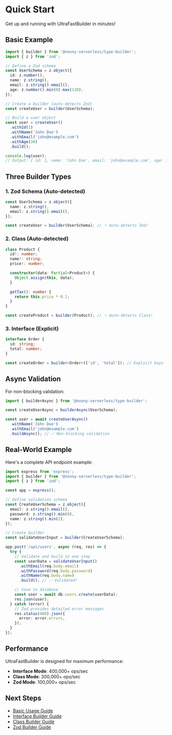 # Quick Start

Get up and running with UltraFastBuilder in minutes!

## Basic Example

```typescript
import { builder } from '@noony-serverless/type-builder';
import { z } from 'zod';

// Define a Zod schema
const UserSchema = z.object({
  id: z.number(),
  name: z.string(),
  email: z.string().email(),
  age: z.number().min(0).max(120),
});

// Create a builder (auto-detects Zod)
const createUser = builder(UserSchema);

// Build a user object
const user = createUser()
  .withId(1)
  .withName('John Doe')
  .withEmail('john@example.com')
  .withAge(30)
  .build();

console.log(user);
// Output: { id: 1, name: 'John Doe', email: 'john@example.com', age: 30 }
```

## Three Builder Types

### 1. Zod Schema (Auto-detected)

```typescript
const UserSchema = z.object({
  name: z.string(),
  email: z.string().email(),
});

const createUser = builder(UserSchema); // ✨ Auto-detects Zod!
```

### 2. Class (Auto-detected)

```typescript
class Product {
  id!: number;
  name!: string;
  price!: number;

  constructor(data: Partial<Product>) {
    Object.assign(this, data);
  }

  getTax(): number {
    return this.price * 0.1;
  }
}

const createProduct = builder(Product); // ✨ Auto-detects Class!
```

### 3. Interface (Explicit)

```typescript
interface Order {
  id: string;
  total: number;
}

const createOrder = builder<Order>(['id', 'total']); // Explicit keys
```

## Async Validation

For non-blocking validation:

```typescript
import { builderAsync } from '@noony-serverless/type-builder';

const createUserAsync = builderAsync(UserSchema);

const user = await createUserAsync()
  .withName('John Doe')
  .withEmail('john@example.com')
  .buildAsync(); // ✅ Non-blocking validation
```

## Real-World Example

Here's a complete API endpoint example:

```typescript
import express from 'express';
import { builder } from '@noony-serverless/type-builder';
import { z } from 'zod';

const app = express();

// Define validation schema
const CreateUserSchema = z.object({
  email: z.string().email(),
  password: z.string().min(8),
  name: z.string().min(2),
});

// Create builder
const validateUserInput = builder(CreateUserSchema);

app.post('/api/users', async (req, res) => {
  try {
    // Validate and build in one step
    const userData = validateUserInput()
      .withEmail(req.body.email)
      .withPassword(req.body.password)
      .withName(req.body.name)
      .build(); // ✅ Validated!

    // Save to database
    const user = await db.users.create(userData);
    res.json(user);
  } catch (error) {
    // Zod provides detailed error messages
    res.status(400).json({
      error: error.errors,
    });
  }
});
```

## Performance

UltraFastBuilder is designed for maximum performance:

- **Interface Mode**: 400,000+ ops/sec
- **Class Mode**: 300,000+ ops/sec
- **Zod Mode**: 100,000+ ops/sec

## Next Steps

- [Basic Usage Guide](./basic-usage.md)
- [Interface Builder Guide](../guides/interface-builder.md)
- [Class Builder Guide](../guides/class-builder.md)
- [Zod Builder Guide](../guides/zod-builder.md)
